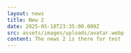 ```yaml
---
layout: news
title: New 2
date: 2025-05-18T23:35:00.000Z
src: assets/images/uploads/avatar.webp
content: The news 2 is there for test
---
```

